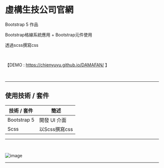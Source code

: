 # 虛構生技公司官網

Bootstrap 5 作品

Bootstrap格線系統應用 + Bootstrap元件使用

透過scss撰寫css

<br>

【DEMO : https://chienyuyu.github.io/DAMAFAN/ 】

<br>

***********
## 使用技術 / 套件
| 技術 / 套件              | 簡述                       |
| ---------------- | -------------------------- |
| Bootstrap 5      | 開發 UI 介面  |
| Scss             | 以Scss撰寫css  |
****************

<br>

![image](demo/CPT2210281038-720x354.gif)


***